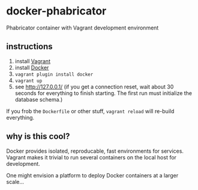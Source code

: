 docker-phabricator
==================

Phabricator container with Vagrant development environment

instructions
------------
  1. install [Vagrant][1]
  2. install [Docker][2]
  3. `vagrant plugin install docker`
  4. `vagrant up`
  5. see http://127.0.0.1/ (if you get a connection reset, wait about 30
  seconds for everything to finish starting. The first run must initialize the
  database schema.)
  
If you frob the `Dockerfile` or other stuff, `vagrant reload` will re-build everything.
  
why is this cool?
-----------------
Docker provides isolated, reproducable, fast environments for services. Vagrant makes
it trivial to run several containers on the local host for development.

One might envision a platform to deploy Docker containers at a larger scale...

  [1]: http://vagrantup.com/
  [2]: http://docker.io/
